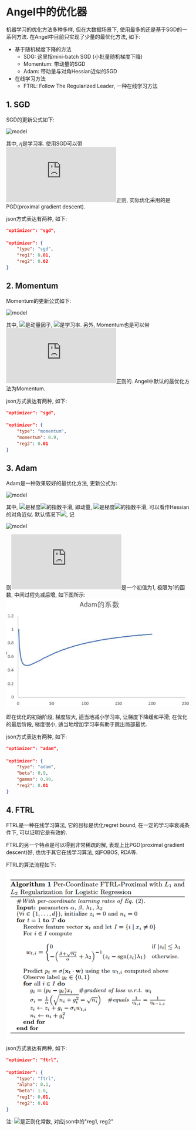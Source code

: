 # Angel中的优化器

机器学习的优化方法多种多样, 但在大数据场景下, 使用最多的还是基于SGD的一系列方法. 在Angel中目前只实现了少量的最优化方法, 如下:
- 基于随机梯度下降的方法
    - SDG: 这里指mini-batch SGD (小批量随机梯度下降)
    - Momentum: 带动量的SGD
    - Adam: 带动量与对角Hessian近似的SGD
- 在线学习方法
    - FTRL: Follow The Regularized Leader, 一种在线学习方法

## 1. SGD
SGD的更新公式如下:

![model](http://latex.codecogs.com/png.latex?\dpi{150}\bold{x}_{t+1}=\bold{x}_t-\eta\Delta\bold{x}_t)

其中, $\eta$是学习率. 使用SGD可以带![](http://latex.codecogs.com/png.latex?L_1,L_2)正则, 实际优化采用的是PGD(proximal gradient descent). 

json方式表达有两种, 如下:
```json
"optimizer": "sgd",

"optimizer": {
    "type": "sgd",
    "reg1": 0.01,
    "reg2": 0.02
}
```

## 2. Momentum
Momentum的更新公式如下:

![model](http://latex.codecogs.com/png.latex?\dpi{150}\bold{v}_t=\gamma\bold{v}_{t-1}+\eta\Delta\bold{x}_t,\bold{x}_{t+1}=\bold{x}_t-\bold{v}_t)

其中, ![](http://latex.codecogs.com/png.latex?\gamma)是动量因子, ![](http://latex.codecogs.com/png.latex?\eta)是学习率. 另外, Momentum也是可以带![](http://latex.codecogs.com/png.latex?L_2)正则的. Angel中默认的最优化方法为Momentum.

json方式表达有两种, 如下:
```json
"optimizer": "sgd",

"optimizer": {
    "type": "momentum",
    "momentum": 0.9,
    "reg2": 0.01
}
```

## 3. Adam
Adam是一种效果较好的最优化方法, 更新公式为:

![model](http://latex.codecogs.com/png.latex?\dpi{150}\begin{array}{ll}\bold{m}_t&=\beta\bold{m}_{t-1}+(1-\beta)\Delta\bold{x}_t\\\\\\bold{v}_t&=\gamma\bold{v}_{t-1}+(1-\gamma)\Delta\bold{x}^2_t\\\\\bold{x}_t&=\gamma\bold{x}_{t-1}-\eta\frac{\sqrt{1-\gamma^t}}{1-\beta^t}\frac{\bold{m}_t}{\sqrt{\bold{v}_t}+\epsilon}\\%20\end{array})

其中, ![](http://latex.codecogs.com/png.latex?\bold{m}_t)是梯度![](http://latex.codecogs.com/png.latex?\bold{x}_t)的指数平滑, 即动量,  ![](http://latex.codecogs.com/png.latex?\bold{v}_t)是梯度![](http://latex.codecogs.com/png.latex?\bold{x}^2_t)的指数平滑, 可以看作Hessian的对角近似. 默认情况下![](http://latex.codecogs.com/png.latex?\beta=0.9,\gamma=0.99), 记

![model](http://latex.codecogs.com/png.latex?\dpi{150}f(t)=\frac{\sqrt{1-\gamma^t}}{1-\beta^t})

则![](http://latex.codecogs.com/png.latex?f(t))是一个初值为1, 极限为1的函数, 中间过程先减后增, 如下图所示:
![adam系数](../img/adam_coeff.png)

即在优化的初始阶段, 梯度较大, 适当地减小学习率, 让梯度下降缓和平滑; 在优化的最后阶段, 梯度很小, 适当地增加学习率有助于跳出局部最优.

json方式表达有两种, 如下:
```json
"optimizer": "adam",

"optimizer": {
    "type": "adam",
    "beta": 0.9,
    "gamma": 0.99,
    "reg2": 0.01
}
```

## 4. FTRL
FTRL是一种在线学习算法, 它的目标是优化regret bound, 在一定的学习率衰减条件下, 可以证明它是有效的.

FTRL的另一个特点是可以得到非常稀疏的解, 表现上比PGD(proximal gradient descent)好, 也优于其它在线学习算法, 如FOBOS, RDA等.

FTRL的算法流程如下:

![FTRL](../img/ftrl_lr_project.png)

json方式表达有两种, 如下:
```json
"optimizer": "ftrl",

"optimizer": {
    "type": "ftrl",
    "alpha": 0.1,
    "beta": 1.0,
    "reg1": 0.01,
    "reg2": 0.01
}
```
注: ![](http://latex.codecogs.com/png.latex?\lambda_1,\lambda_2)是正则化常数, 对应json中的"reg1, reg2"
